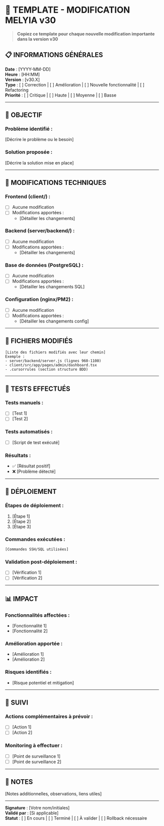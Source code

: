 # 📝 TEMPLATE - MODIFICATION MELYIA v30

> **Copiez ce template pour chaque nouvelle modification importante dans la version v30**

## 📋 INFORMATIONS GÉNÉRALES

**Date** : [YYYY-MM-DD]  
**Heure** : [HH:MM]  
**Version** : [v30.X]  
**Type** : [ ] Correction | [ ] Amélioration | [ ] Nouvelle fonctionnalité | [ ] Refactoring  
**Priorité** : [ ] Critique | [ ] Haute | [ ] Moyenne | [ ] Basse

---

## 🎯 OBJECTIF

### Problème identifié :

[Décrire le problème ou le besoin]

### Solution proposée :

[Décrire la solution mise en place]

---

## 🔧 MODIFICATIONS TECHNIQUES

### Frontend (client/) :

- [ ] Aucune modification
- [ ] Modifications apportées :
  - [Détailler les changements]

### Backend (server/backend/) :

- [ ] Aucune modification
- [ ] Modifications apportées :
  - [Détailler les changements]

### Base de données (PostgreSQL) :

- [ ] Aucune modification
- [ ] Modifications apportées :
  - [Détailler les changements SQL]

### Configuration (nginx/PM2) :

- [ ] Aucune modification
- [ ] Modifications apportées :
  - [Détailler les changements config]

---

## 📁 FICHIERS MODIFIÉS

```
[Liste des fichiers modifiés avec leur chemin]
Exemple :
- server/backend/server.js (lignes 960-1100)
- client/src/app/pages/admin/dashboard.tsx
- .cursorrules (section structure BDD)
```

---

## 🧪 TESTS EFFECTUÉS

### Tests manuels :

- [ ] [Test 1]
- [ ] [Test 2]

### Tests automatisés :

- [ ] [Script de test exécuté]

### Résultats :

- ✅ [Résultat positif]
- ❌ [Problème détecté]

---

## 🚀 DÉPLOIEMENT

### Étapes de déploiement :

1. [Étape 1]
2. [Étape 2]
3. [Étape 3]

### Commandes exécutées :

```bash
[Commandes SSH/SQL utilisées]
```

### Validation post-déploiement :

- [ ] [Vérification 1]
- [ ] [Vérification 2]

---

## 📊 IMPACT

### Fonctionnalités affectées :

- [Fonctionnalité 1]
- [Fonctionnalité 2]

### Amélioration apportée :

- [Amélioration 1]
- [Amélioration 2]

### Risques identifiés :

- [Risque potentiel et mitigation]

---

## 🔄 SUIVI

### Actions complémentaires à prévoir :

- [ ] [Action 1]
- [ ] [Action 2]

### Monitoring à effectuer :

- [ ] [Point de surveillance 1]
- [ ] [Point de surveillance 2]

---

## 📝 NOTES

[Notes additionnelles, observations, liens utiles]

---

**Signature** : [Votre nom/initiales]  
**Validé par** : [Si applicable]  
**Statut** : [ ] En cours | [ ] Terminé | [ ] À valider | [ ] Rollback nécessaire
